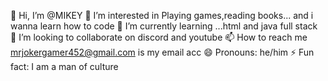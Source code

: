 👋 Hi, I’m @MIKEY
👀 I’m interested in Playing games,reading books... and i wanna learn how to code
🌱 I’m currently learning ...html and java full stack
💞️ I’m looking to collaborate on discord and youtube
📫 How to reach me mrjokergamer452@gmail.com is my email acc
😄 Pronouns: he/him
⚡ Fun fact: I am a man of culture
